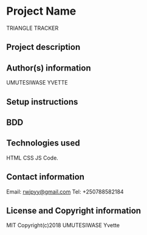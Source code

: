 # Project Name
TRIANGLE TRACKER
## Project description

## Author(s) information
UMUTESIWASE YVETTE
## Setup instructions

## BDD

## Technologies used
HTML
CSS
JS
Code.
## Contact information
Email: rwjpyy@gmail.com
Tel: +250788582184
## License and Copyright information
MIT
Copyright(c)2018 UMUTESIWASE Yvette